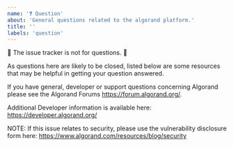 ```yaml
---
name: '❓ Question'
about: 'General questions related to the algorand platform.'
title: ''
labels: 'question'
---
```


🚨 The issue tracker is not for questions. 🚨

As questions here are likely to be closed, listed below are some resources that may be helpful in getting your question answered.

If you have general, developer or support questions concerning Algorand please see the Algorand Forums https://forum.algorand.org/.

Additional Developer information is available here: https://developer.algorand.org/

NOTE: If this issue relates to security, please use the vulnerability disclosure form here:
https://www.algorand.com/resources/blog/security


